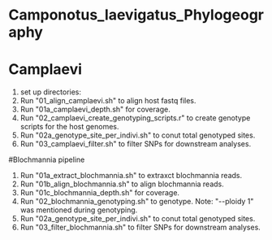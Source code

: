 # Camponotus_laevigatus_Phylogeography

# Camplaevi
1. set up directories: 
2. Run "01_align_camplaevi.sh" to align host fastq files.
3. Run "01a_camplaevi_depth.sh" for coverage.
4. Run "02_camplaevi_create_genotyping_scripts.r" to create genotype scripts for the host genomes.
5. Run "02a_genotype_site_per_indivi.sh" to conut total genotyped sites.
6. Run "03_camplaevi_filter.sh" to filter SNPs for downstream analyses.


#Blochmannia pipeline 
1. Run "01a_extract_blochmannia.sh" to extraxct blochmannia reads.
2. Run "01b_align_blochmannia.sh" to align blochmannia reads.
3. Run "01c_blochmannia_depth.sh" for coverage.
4. Run "02_blochmannia_genotyping.sh" to genotype. Note: "--ploidy 1" was mentioned during genotyping.
5. Run "02a_genotype_site_per_indivi.sh" to conut total genotyped sites.
6. Run "03_filter_blochmannia.sh" to filter SNPs for downstream analyses.
   
